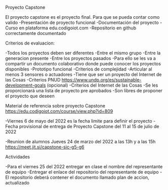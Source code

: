 Proyecto Capstone

El proyecto capstone es el proyecto final. Para que se pueda contar como valido
	-Presentación de proyecto funcional
	-Documentación del proyecto
		-Curso en plataforma edu.codigoiot.com
		-Repositorio en github correctamente documentado
	
Criterios de evaluacion:

-Todos los proyectos deben ser diferentes
	-Entre el mismo grupo
	-Entre la generacion presente
	-Entre los proyectos pasados
	-Para ello se les va a compartir un documento colaborativo donde puede conocer los proyectos disponibles
-Prototipo funcional
-Criterios de complejidad
	-Articular al menos 3 sensores o actuadores
	-Tiene que ser un proyecto del Internet de las Cosas
	-Criterios PNUD https://www.undp.org/es/sustainable-development-goals (opcional)
-Criterios del Internet de las Cosas
	-Se les proporcionará una lista de proyecto pre aprobados
	-Son libres de proponer el proyecto que deseen
	
Material de referencia sobre proyecto Capstone
https://edu.codigoiot.com/course/view.php?id=809


-Viernes 6 de mayo del 2022 es la fecha limite para definir el proyecto
-Fecha provisional de entrega de Proyecto Capstone del 11 al 15 de julio de 2022

-Reunion de alumnos Jueves 24 de marzo del 2022 a las 13h y a las 15h
https://meet.jit.si/capstone-sic-g5-g6

Actividades

-Para el viernes 25 del 2022 entregar en clase el nombre del representante de equipo
-Entregar el enlace del repositorio del representante de equipo
-El repositorio deberá contener el documento llamado plan de accion, actualizado

